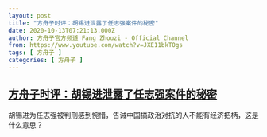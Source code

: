```yaml
---
layout: post
title: "方舟子时评：胡锡进泄露了任志强案件的秘密"
date: 2020-10-13T07:21:13.000Z
author: 方舟子官方频道 Fang Zhouzi - Official Channel
from: https://www.youtube.com/watch?v=JXE11bkTOgs
tags: [ 方舟子 ]
categories: [ 方舟子 ]
---
```

<!--1602573673000-->
[方舟子时评：胡锡进泄露了任志强案件的秘密](https://www.youtube.com/watch?v=JXE11bkTOgs)
------

<div>
胡锡进为任志强被判刑感到惋惜，告诫中国搞政治对抗的人不能有经济把柄，这是什么意思？
</div>
